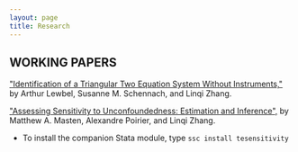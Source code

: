 ```yaml
---
layout: page
title: Research
---
```


## WORKING PAPERS

["Identification of a Triangular Two Equation System Without Instruments,"](https://drive.google.com/file/d/1F8feYsRJgt7MrsHeDJ2TuN_ErNDxcTBV/view?usp=sharing) by Arthur Lewbel, Susanne M. Schennach, and Linqi Zhang.

["Assessing Sensitivity to Unconfoundedness: Estimation and Inference",](https://arxiv.org/abs/2012.15716) by Matthew A. Masten, Alexandre Poirier, and Linqi Zhang.

*   To install the companion Stata module, type `ssc install tesensitivity`

